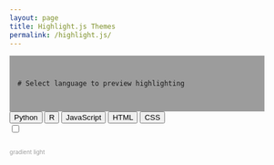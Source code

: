 ```yaml
---
layout: page
title: Highlight.js Themes
permalink: /highlight.js/
---
```


 
<html>
<head>
<script src="https://kit.fontawesome.com/5c0609df7f.js" crossorigin="anonymous"></script>
<style>

.btn {
  border-radius: 3px;
  background:transparent;
   border: solid 1px #9c9c9c;
   color: #9c9c9c;
   display: inline-block;
   font-family: "Raleway", Helvetica, sans-serif;
   font-size: .7em !important;
   font-weight: 800;
   height: 1.5em;
   letter-spacing: 0em;
   line-height: 1.5em;
   margin: auto;
   padding: 0 .6em;
   -moz-transition: background-color 0.2s ease, border 0.2s ease, color 0.2s ease;
   -webkit-transition: background-color 0.2s ease, border 0.2s ease, color 0.2s ease;
   -ms-transition: background-color 0.2s ease, border 0.2s ease, color 0.2s ease;
   transition: background-color 0.2s ease, border 0.2s ease, color 0.2s ease;
   text-align: center;
   text-transform: capitalize;
   width: fit-content;
   background-color:transparent;
}

.btn:hover {
background: -webkit-linear-gradient(45deg, #FA8BFF 0%, #2BD2FF 52%, #2BFF88 90%);
  -webkit-background-clip: text;
  -webkit-text-fill-color: transparent;
    border: solid 1px;
}

.theme-switch-wrapper {
  display: inline-block;
  padding-top: 0px;
  padding-left:25em;
  align-items: center;

  em {
    margin-left: 10px;
    font-size: 10px;
  }
}
.theme-switch {
  display: inline-block;
  height: 34px;
  position: relative;
  width: 60px;
}

.theme-switch input {
  display:none;
}

.slider {
  background-color: #9c9c9c;
  bottom: 0;
  cursor: pointer;
  left: 0;
  position: absolute;
  right: 0;
  top: 0;
  transition: .4s;
}

.slider:before {
  background-color: #fff;
  bottom: 4px;
  content: "";
  height: 26px;
  left: 4px;
  position: absolute;
  transition: .4s;
  width: 26px;
}

input:checked + .slider {
  background: -webkit-linear-gradient(45deg, #FA8BFF 0%, #2BD2FF 52%, #2BFF88 90%);
}

input:checked + .slider:before {
  transform: translateX(26px);
}

.slider.round {
  border-radius: 34px;
}

.slider.round:before {
  border-radius: 50%;
}
.myDiv {
  padding: 1em;
  background: #9c9c9c;
  width: 30em;
  border: 1 px solid #3D3D3E;
  
}


</style>
</head>

<body>

<div class="myDiv">

<link rel="stylesheet"
      href="https://cdnjs.cloudflare.com/ajax/libs/highlight.js/10.2.0/styles/gradient-light.min.css" id="js_css">


<script src="https://cdnjs.cloudflare.com/ajax/libs/highlight.js/10.2.0/highlight.min.js"></script>
<script>hljs.initHighlightingOnLoad();</script>


  <pre id="code"><code>
# Select language to preview highlighting 
  </code></pre>
</div>

<script>
function python(){
document.getElementById("code").innerHTML = "@requires_authorization
def somefunc(param1='', param2=0):
    r'''A docstring'''
    if param1 > param2: # interesting
        print 'Gre\'ater'
    return (param2 - param1 + 1 + 0b10l) or None";
}

</script>
<div>
  <button class="btn" onclick="python()">Python<i class="fab fa-python"></i></button>
  <button class="btn">R <i class="fab fa-r-project"></i></button>
  <button class="btn">JavaScript <i class="fab fa-js-square"></i></button>
  <button class="btn">HTML <i class="fas fa-code"></i></button>
  <button class="btn">CSS <i class="far fa-file-code"></i></button>
</div>

<div class="theme-switch-wrapper">
    <label class="theme-switch" for="checkbox">
        <input type="checkbox" id="checkbox" />
        <div class="slider round"></div>
  </label>
  <p id="switch_label" style='font-size:10px; color:#9c9c9c'>gradient light</p>
  
  <script>
const toggleSwitch = document.querySelector('.theme-switch input[type="checkbox"]');

function switchTheme(e) {
    if (e.target.checked) {
        document.getElementById("js_css").setAttribute("href", "https://cdnjs.cloudflare.com/ajax/libs/highlight.js/10.2.0/styles/gradient-dark.min.css");
        document.getElementById("switch_label").innerHTML = "gradient dark";
    }
    else {
        document.getElementById("js_css").setAttribute("href", "https://cdnjs.cloudflare.com/ajax/libs/highlight.js/10.2.0/styles/gradient-light.min.css");
        document.getElementById("switch_label").innerHTML = "gradient light";
    }    
}

toggleSwitch.addEventListener('change', switchTheme, false);
</script>

</div>
</body>
</html>
